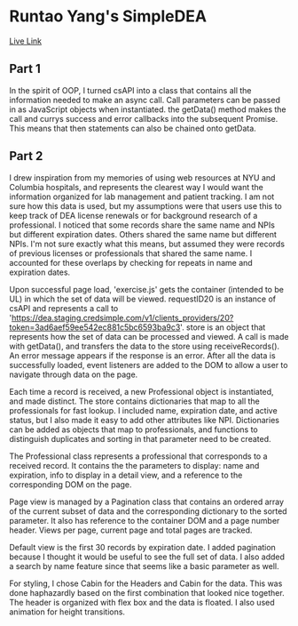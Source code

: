 # Runtao Yang's SimpleDEA

[Live Link](http://runtaoyang.com/SimpleDEA/)

## Part 1
In the spirit of OOP, I turned csAPI into a class that contains all the information needed to make an async call. Call parameters can be passed in as JavaScript objects when instantiated. the getData() method makes the call and currys success and error callbacks into the subsequent Promise. This means that then statements can also be chained onto getData.

## Part 2
I drew inspiration from my memories of using web resources at NYU and Columbia hospitals, and represents the clearest way I would want the information organized for lab management and patient tracking. I am not sure how this data is used, but my assumptions were that users use this to keep track of DEA license renewals or for background research of a professional. I noticed that some records share the same name and NPIs but different expiration dates. Others shared the same name but different NPIs. I'm not sure exactly what this means, but assumed they were records of previous licenses or professionals that shared the same name. I accounted for these overlaps by checking for repeats in name and expiration dates.

Upon successful page load, 'exercise.js' gets the container (intended to be UL) in which the set of data will be viewed. requestID20 is an instance of csAPI and represents a call to 'https://dea.staging.credsimple.com/v1/clients_providers/20?token=3ad6aef59ee542ec881c5bc6593ba9c3'. store is an object that represents how the set of data can be processed and viewed. A call is made with getData(), and transfers the data to the store using receiveRecords(). An error message appears if the response is an error. After all the data is successfully loaded, event listeners are added to the DOM to allow a user to navigate through data on the page.

Each time a record is received, a new Professional object is instantiated, and made distinct. The store contains dictionaries that map to all the professionals for fast lookup. I included name, expiration date, and active status, but I also made it easy to add other attributes like NPI. Dictionaries can be added as objects that map to professionals, and functions to distinguish duplicates and sorting in that parameter need to be created.

The Professional class represents a professional that corresponds to a received record. It contains the the parameters to display: name and expiration, info to display in a detail view, and a reference to the corresponding DOM on the page.

Page view is managed by a Pagination class that contains an ordered array of the current subset of data and the corresponding dictionary to the sorted parameter. It also has reference to the container DOM and a page number header. Views per page, current page and total pages are tracked.

Default view is the first 30 records by expiration date. I added pagination because I thought it would be useful to see the full set of data. I also added a search by name feature since that seems like a basic parameter as well.

For styling, I chose Cabin for the Headers and Cabin for the data. This was done haphazardly based on the first combination that looked nice together. The header is organized with flex box and the data is floated. I also used animation for height transitions.
